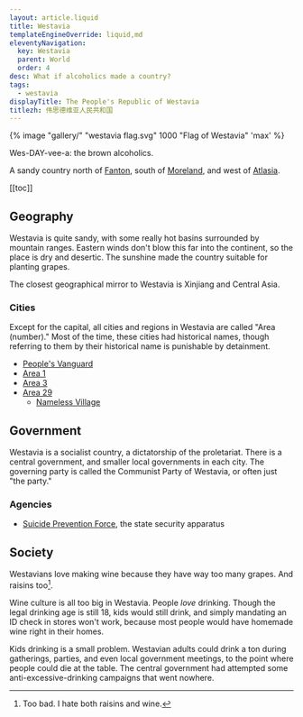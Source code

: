 ```yaml
---
layout: article.liquid
title: Westavia
templateEngineOverride: liquid,md
eleventyNavigation:
  key: Westavia
  parent: World
  order: 4
desc: What if alcoholics made a country?
tags:
  - westavia
displayTitle: The People's Republic of Westavia
titlezh: 伟思德维亚人民共和国
---
```


{% image "gallery/" "westavia flag.svg" 1000 "Flag of Westavia" 'max' %}

Wes-DAY-vee-a: the brown alcoholics.

A sandy country north of [Fanton](/world/fanton/), south of [Moreland](/world/moreland/), and west of [Atlasia](/world/atlasia/).

[[toc]]

## Geography

Westavia is quite sandy, with some really hot basins surrounded by mountain ranges. Eastern winds don't blow this far into the continent, so the place is dry and desertic. The sunshine made the country suitable for planting grapes.

The closest geographical mirror to Westavia is Xinjiang and Central Asia.

### Cities

Except for the capital, all cities and regions in Westavia are called "Area (number)." Most of the time, these cities had historical names, though referring to them by their historical name is punishable by detainment.

- [People's Vanguard](/world/westavia/peoples-vanguard/)
- [Area 1](/world/westavia/area-1/)
- [Area 3](/world/westavia/area-3/)
- [Area 29](/world/westavia/area-29/)
	- [Nameless Village](/world/westavia/nameless-village/)

## Government

Westavia is a socialist country, a dictatorship of the proletariat. There is a central government, and smaller local governments in each city. The governing party is called the Communist Party of Westavia, or often just "the party."

### Agencies

- [Suicide Prevention Force](/world/westavia/spf/), the state security apparatus

## Society

Westavians love making wine because they have way too many grapes. And raisins too[^1].

Wine culture is all too big in Westavia. People *love* drinking. Though the legal drinking age is still 18, kids would still drink, and simply mandating an ID check in stores won't work, because most people would have homemade wine right in their homes.

Kids drinking is a small problem. Westavian adults could drink a ton during gatherings, parties, and even local government meetings, to the point where people could die at the table. The central government had attempted some anti-excessive-drinking campaigns that went nowhere.

[^1]: Too bad. I hate both raisins and wine.
